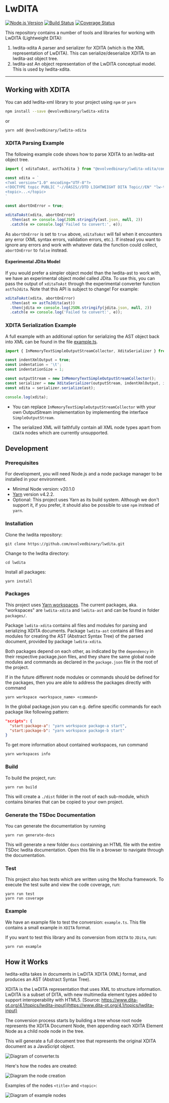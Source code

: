 # LwDITA

[![Node.js Version](https://img.shields.io/node/v-lts/lwdita)](https://nodejs.org)
[![Build Status](https://circleci.com/gh/evolvedbinary/lwdita.svg?style=svg)](https://circleci.com/gh/evolvedbinary/lwdita)
[![Coverage Status](https://coveralls.io/repos/github/evolvedbinary/lwdita/badge.svg?branch=main)](https://coveralls.io/github/evolvedbinary/lwdita?branch=main)

This repository contains a number of tools and libraries for working with LwDITA (Lightweight DITA):
1. lwdita-xdita
  A parser and serializer for XDITA (which is the XML representation of LwDITA). This can serialize/deserialize XDITA to an lwdita-ast object tree.
2. lwdita-ast
  An object representation of the LwDITA conceptual model. This is used by lwdita-xdita.

---

## Working with XDITA

You can add lwdita-xml library to your project using `npm` or `yarn`

```bash
npm install --save @evolvedbinary/lwdita-xdita
```

or

```bash
yarn add @evolvedbinary/lwdita-xdita
```

### XDITA Parsing Example

The following example code shows how to parse XDITA to an lwdita-ast object tree.

```javascript
import { xditaToAst, astToJdita } from "@evolvedbinary/lwdita-xdita/converter";

const xdita = `
<?xml version="1.0" encoding="UTF-8"?>
<!DOCTYPE topic PUBLIC "-//OASIS//DTD LIGHTWEIGHT DITA Topic//EN" "lw-topic.dtd">
<topic>...</topic>
`

const abortOnError = true;

xditaToAst(xdita, abortOnError)
  .then(ast => console.log(JSON.stringify(ast.json, null, 2))
  .catch(e => console.log('Failed to convert:', e));
```

As `abortOnError` is set to `true` above, `xditaToAst` will fail when it encounters any error (XML syntax errors, validation errors, etc.). If instead you want to ignore any errors and work with whatever data the function could collect, `abortOnError` to `false` instead.

#### Experimental JDita Model
If you would prefer a simpler object model than the lwdita-ast to work with, we have an experimental object model called JDita. To use this, you can pass the output of `xditaToAst` through the experimental converter function `astToJdita`. Note that this API is subject to change! For example:

```javascript
xditaToAst(xdita, abortOnError)
  .then(ast => astToJdita(ast))
  .then(jdita => console.log(JSON.stringify(jdita.json, null, 2))
  .catch(e => console.log('Failed to convert:', e));
```

### XDITA Serialization Example

A full example with an additional option for serializing the AST object back into XML can be found in the file [example.ts](packages/lwdita-xdita/example.ts).

```javascript
import { InMemoryTextSimpleOutputStreamCollector, XditaSerializer } from "@evolvedbinary/lwdita-xdita/xdita-serializer";

const indentXmlOutput = true;
const indentation = '\t';
const indentationSize = 1;

const outputStream = new InMemoryTextSimpleOutputStreamCollector();
const serializer = new XditaSerializer(outputStream, indentXmlOutput, indentation, indentationSize);
const xdita = serializer.serialize(ast);

console.log(xdita);
```

* You can replace `InMemoryTextSimpleOutputStreamCollector` with your own OutputStream implementation by implementing the interface `SimpleOutputStream`.

* The serialized XML will faithfully contain all XML node types apart from `CDATA` nodes which are currently unsupported.


## Development

### Prerequisites

For development, you will need Node.js and a node package manager to be installed in your environment.

* Minimal Node version: v20.1.0
* [Yarn](https://yarnpkg.com/) version v4.2.2.
* Optional: This project uses Yarn as its build system. Although we don't support it, if you prefer, it should also be possible to use `npm` instead of `yarn`.

### Installation

Clone the lwdita repository:

```shell
git clone https://github.com/evolvedbinary/lwdita.git
```

Change to the lwdita directory:

```shell
cd lwdita
```

Install all packages:

```shell
yarn install
```

### Packages

This project uses [Yarn workspaces](https://classic.yarnpkg.com/en/docs/workspaces).
The current packages, aka. "workspaces" are `lwdita-xdita` and `lwdita-ast` and can be found in folder `packages/`.

Package `lwdita-xdita` contains all files and modules for parsing and serializing XDITA documents.
Package `lwdita-ast` contains all files and modules for creating the AST (Abstract Syntax Tree) of the parsed document, provided by package `lwdita-xdita`.

Both packages depend on each other, as indicated by the `dependency` in their respective package.json files, and they share the same global node modules and commands as declared in the `package.json` file in the root of the project.

If in the future different node modules or commands should be defined for the packages, then you are able to address the packages directly with command

```shell
yarn workspace <workspace_name> <command>
```

In the global package.json you can e.g. define specific commands for each package like following pattern:

```json
"scripts": {
  "start:package-a": "yarn workspace package-a start",
  "start:package-b": "yarn workspace package-b start"
}
```

To get more information about contained workspaces, run command

```shell
yarn workspaces info
```

### Build

To build the project, run:

```shell
yarn run build
```

This will create a `./dist` folder in the root of each sub-module, which contains binaries that can be copied to your own project.

### Generate the TSDoc Documentation

You can generate the documentation by running

```shell
yarn run generate-docs
```

This will generate a new folder `docs` containing an HTML file with the entire TSDoc lwdita documentation.
Open this file in a browser to navigate through the documentation.

### Test

This project also has tests which are written using the Mocha framework.
To execute the test suite and view the code coverage, run:

```shell
yarn run test
yarn run coverage
```

### Example

We have an example file to test the conversion: `example.ts`.
This file contains a small example in `XDITA` format.

If you want to test this library and its conversion from `XDITA` to `JDita`, run:

```shell
yarn run example
```

## How it Works

lwdita-xdita takes in documents in LwDITA XDITA (XML) format, and produces an AST (Abstract Syntax Tree).

XDITA is the LwDITA representation that uses XML to structure information. LwDITA is a subset of DITA, with new multimedia element types added to support interoperability with HTML5.
[Source: https://www.dita-ot.org/4.1/topics/lwdita-input](https://www.dita-ot.org/4.1/topics/lwdita-input)

The conversion process starts by building a tree whose root node represents the XDITA Document Node, then appending each XDITA Element Node as a child node node in the tree.

This will generate a full document tree that represents the original XDITA document as a JavaScript object.

![Diagram of converter.ts](diagrams/lwdita-diagram-conversion.svg "Diagram of converter.ts")

Here's how the nodes are created:

![Diagram the node creation](diagrams/lwdita-diagram-node-creation.svg "Diagram the node creation")

Examples of the nodes `<title>` and `<topic>`:

![Diagram of example nodes](diagrams/lwdita-diagram-nodes.svg "Diagram of example nodes")
